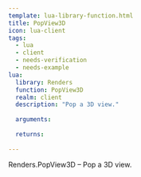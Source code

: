 ```yaml
---
template: lua-library-function.html
title: PopView3D
icon: lua-client
tags:
  - lua
  - client
  - needs-verification
  - needs-example
lua:
  library: Renders
  function: PopView3D
  realm: client
  description: "Pop a 3D view."
  
  arguments:
  
  returns:
    
---
```


<div class="lua__search__keywords">
Renders.PopView3D &#x2013; Pop a 3D view.
</div>
